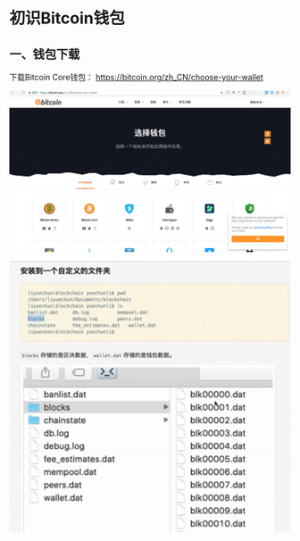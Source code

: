 # 初识Bitcoin钱包

## 一、钱包下载

下载Bitcoin Core钱包： https://bitcoin.org/zh_CN/choose-your-wallet

![image-20180721103608996](assets/image-20180721103608996.png)

![image-20180721103926456](assets/image-20180721103926456.png)

